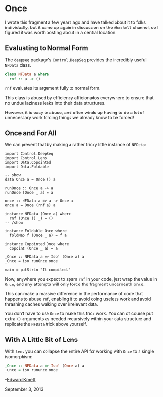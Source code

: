 # Once

I wrote this fragment a few years ago and have talked about it to folks individually, but it came up again in discussion on the `#haskell` channel, so I figured it was worth posting about in a central location.

## Evaluating to Normal Form

The `deepseq` package's `Control.DeepSeq` provides the incredibly useful `NFData` class.

```haskell
class NFData a where
  rnf :: a -> ()
```

`rnf` evaluates its argument fully to normal form.

This class is abused by efficiency afficionados everywhere to ensure that no undue laziness leaks into their data structures. 

However, it is easy to abuse, and often winds up having to do a lot of unnecessary work forcing things we already know to be forced!

## Once and For All

We can prevent that by making a rather tricky little instance of `NFData`:

```active haskell
import Control.DeepSeq
import Control.Lens
import Data.Copointed
import Data.Foldable

-- show
data Once a = Once () a

runOnce :: Once a -> a
runOnce (Once _ a) = a

once :: NFData a => a -> Once a
once a = Once (rnf a) a

instance NFData (Once a) where
  rnf (Once () _) = ()
-- /show

instance Foldable Once where
  foldMap f (Once _ a) = f a

instance Copointed Once where
  copoint (Once _ a) = a

_Once :: NFData a => Iso' (Once a) a
_Once = iso runOnce once

main = putStrLn "It compiled."
```

Now, anywhere you expect to spam `rnf` in your code, just wrap the value in `Once`, and any attempts will only force the fragment underneath once.

This can make a massive difference in the performance of code that happens to abuse `rnf`, enabling it to avoid doing useless work and avoid thrashing caches walking over irrelevant data.

You don't have to use `Once` to make this trick work. You can of course put extra `()` arguments as needed recursively within your data structure and replicate the `NFData` trick above yourself.

## With A Little Bit of Lens

With `lens` you can collapse the entire API for working with `Once` to a single isomorphism:

```haskell
_Once :: NFData a => Iso' (Once a) a
_Once = iso runOnce once
```

-[Edward Kmett](mailto:ekmett@gmail.com)

September 3, 2013